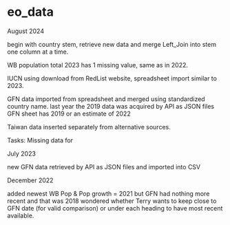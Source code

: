 # eo_data

August 2024

begin with country stem, 
retrieve new data and merge Left_Join into stem one column at a time.

WB population total 2023 has 1 missing value, same as in 2022.

IUCN using download from RedList website, spreadsheet import similar to 2023.

GFN data imported from spreadsheet and merged using standardized country name.
  last year the 2019 data was acquired by API as JSON files
  GFN sheet has 2019 or an estimate of 2022

Taiwan data inserted separately from alternative sources.

Tasks:
Missing data for 


July 2023

new GFN data retrieved by API as JSON files and imported into CSV

December 2022

added newest WB Pop & Pop growth = 2021
but GFN had nothing more recent and that was 2018
wondered whether Terry wants to keep close to GFN date (for valid comparison)
or under each heading to have most recent available.
